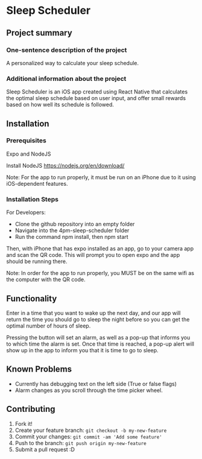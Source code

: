 # Sleep Scheduler

## Project summary

### One-sentence description of the project

A personalized way to calculate your sleep schedule.

### Additional information about the project

Sleep Scheduler is an iOS app created using React Native that calculates the optimal sleep schedule based on user input, and offer small rewards based on how well its schedule is followed. 

## Installation

### Prerequisites

Expo and NodeJS

Install NodeJS  https://nodejs.org/en/download/

Note: For the app to run properly, it must be run on an iPhone due to it using iOS-dependent features.

### Installation Steps

For Developers:

* Clone the github repository into an empty folder
* Navigate into the 4pm-sleep-scheduler folder
* Run the command npm install, then npm start

Then, with iPhone that has expo installed as an app, go to your camera app and scan the QR code. This will prompt you to open expo and the app should be running there.

Note: In order for the app to run properly, you MUST be on the same wifi as the computer with the QR code.



## Functionality

Enter in a time that you want to wake up the next day, and our app will return the time you should go to sleep the night before so you can get the optimal number of hours of sleep.

Pressing the button will set an alarm, as well as a pop-up that informs you to which time the alarm is set.  Once that time is reached, a pop-up alert will show up in the app to inform you that it is time to go to sleep.


## Known Problems

- Currently has debugging text on the left side (True or false flags)
- Alarm changes as you scroll through the time picker wheel.


## Contributing

1. Fork it!
2. Create your feature branch: `git checkout -b my-new-feature`
3. Commit your changes: `git commit -am 'Add some feature'`
4. Push to the branch: `git push origin my-new-feature`
5. Submit a pull request :D

